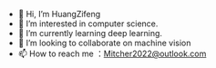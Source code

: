 - 👋 Hi, I’m HuangZifeng
- 👀 I’m interested in computer science. 
- 🌱 I’m currently learning deep learning.
- 💞️ I’m looking to collaborate on machine vision
- 📫 How to reach me ：Mitcher2022@outlook.com

<!---
ImHuangZifeng/ImHuangZifeng is a ✨ special ✨ repository because its `README.md` (this file) appears on your GitHub profile.
You can click the Preview link to take a look at your changes.
--->
